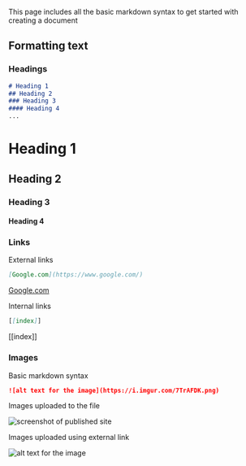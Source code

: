 This page includes all the basic markdown syntax to get started with creating a document

## Formatting text

### Headings

```md
# Heading 1
## Heading 2
### Heading 3
#### Heading 4
...
```

# Heading 1

## Heading 2

### Heading 3

#### Heading 4

### Links

External links

```md
[Google.com](https://www.google.com/)
```

[Google.com](https://www.google.com/)

Internal links

```md
[[index]]
```

[[index]]

### Images

Basic markdown syntax

```md
![alt text for the image](https://i.imgur.com/7TrAFDK.png)
```

Images uploaded to the file

![screenshot of published site](C:\Users\sopnz\AppData\Roaming\marktext\images\2023-04-26-13-22-26-image.png)

Images uploaded using external link

![alt text for the image](https://i.imgur.com/7TrAFDK.png)
